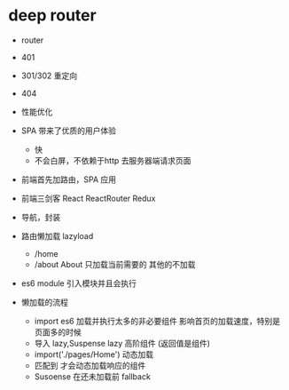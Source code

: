 # deep router

- router
- 401
- 301/302 重定向
- 404
- 性能优化

- SPA 带来了优质的用户体验
    - 快
    - 不会白屏，不依赖于http 去服务器端请求页面
- 前端首先加路由，SPA 应用
- 前端三剑客
    React
    ReactRouter
    Redux
- 导航，封装
- 路由懒加载
  lazyload
  - /home
  - /about About
  只加载当前需要的
  其他的不加载
- es6 module 引入模块并且会执行
- 懒加载的流程
  - import es6 加载并执行太多的非必要组件
      影响首页的加载速度，特别是页面多的时候
  - 导入 lazy,Suspense
      lazy 高阶组件 (返回值是组件)
  - import('./pages/Home') 动态加载
  - <Route/> 匹配到 才会动态加载响应的组件
  - Susoense 在还未加载前 fallback